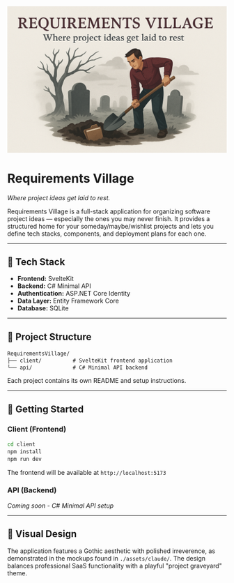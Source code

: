 ![Requirements Village](./assets/requirements-village-header.png)

# Requirements Village

*Where project ideas get laid to rest.*

Requirements Village is a full-stack application for organizing software project ideas — especially the ones you may never finish. It provides a structured home for your someday/maybe/wishlist projects and lets you define tech stacks, components, and deployment plans for each one.

---

## 🧰 Tech Stack

- **Frontend:** SvelteKit
- **Backend:** C# Minimal API
- **Authentication:** ASP.NET Core Identity  
- **Data Layer:** Entity Framework Core
- **Database:** SQLite

---

## 📂 Project Structure

```
RequirementsVillage/
├── client/          # SvelteKit frontend application
└── api/             # C# Minimal API backend
```

Each project contains its own README and setup instructions.

---

## 🚀 Getting Started

### Client (Frontend)

```bash
cd client
npm install
npm run dev
```

The frontend will be available at `http://localhost:5173`

### API (Backend)

*Coming soon - C# Minimal API setup*

---

## 🎨 Visual Design

The application features a Gothic aesthetic with polished irreverence, as demonstrated in the mockups found in `./assets/claude/`. The design balances professional SaaS functionality with a playful "project graveyard" theme.
